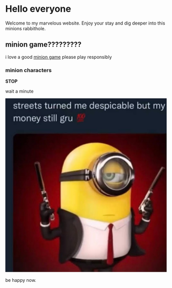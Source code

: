 # Hello everyone

Welcome to my marvelous website. Enjoy your stay and dig deeper into this minions rabbithole.


## minion game?????????

i love a good [minion game](https://minionrush.com)
please play responsibly

### minion characters
<style>
|name|rating in stars|
|:--:|:-------------:|
|bob|:star::star::star:|
|stuart|:star::star::star::star:|
|carl|:star::star:|
|dave|:star::star::star:|
</style>

**STOP**

wait a minute 

![pic/minions.jpg](minions.jpg)

be happy now.

<style {background-color: pink text-color: navy}>

